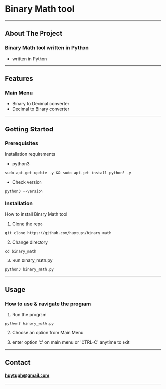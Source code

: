 # Binary Math tool

---

## About The Project
### Binary Math tool written in Python
- written in Python

---

## Features
### Main Menu
- Binary to Decimal converter
- Decimal to Binary converter

---

## Getting Started
### Prerequisites
Installation requirements
- python3

`sudo apt-get update -y && sudo apt-get install python3 -y`

- Check version

`python3 --version`

### Installation
How to install Binary Math tool
1. Clone the repo

`git clone https://github.com/huytuph/binary_math`

2. Change directory

`cd binary_math`

3. Run binary_math.py 

`python3 binary_math.py`

---

## Usage
### How to use & navigate the program

1. Run the program

`python3 binary_math.py`

2. Choose an option from Main Menu

3. enter option 'x' on main menu or 'CTRL-C' anytime to exit

---

## Contact
#### huytuph@gmail.com

---
